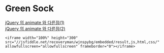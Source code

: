 # Green Sock

[jQuery 의 animate 와 다른점(1)](//jsfiddle.net/recoveryman/kh3pnzhz/2/embedded/result,js,html,css/ ) <br>
[jQuery 의 animate 와 다른점(2)](//jsfiddle.net/recoveryman/wjnspybg/embedded/result,js,html,css/ ) 

```<iframe width="100%" height="300" src="//jsfiddle.net/recoveryman/wjnspybg/embedded/result,js,html,css/" allowfullscreen="allowfullscreen" frameborder="0"></iframe>```